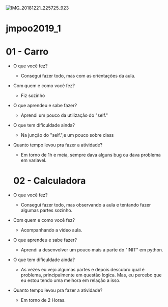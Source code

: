 ![IMG_20181221_225725_923](https://user-images.githubusercontent.com/47991290/55801605-cf482f80-5aac-11e9-934f-59010427f299.jpg)

# jmpoo2019_1
# 01 - Carro
- O que você fez?
  - Consegui fazer todo, mas com as orientações da aula.
- Com quem e como você fez?
  - Fiz sozinho
- O que aprendeu e sabe fazer?
  - Aprendi um pouco da utilização do "self."
- O que tem dificuldade ainda?
  - Na junção do "self.",e um pouco sobre class
- Quanto tempo levou pra fazer a atividade?
  - Em torno de 1h e meia, sempre dava alguns bug ou dava problema em variavel.
  
  # 02 - Calculadora
- O que você fez?
  - Consegui fazer todo, mas observando a aula e tentando fazer algumas partes sozinho.
- Com quem e como você fez?
  - Acompanhando a video aula.
- O que aprendeu e sabe fazer?
  - Aprendi a desenvolver um pouco mais a parte do "INIT" em python.
- O que tem dificuldade ainda?
  - As vezes eu vejo algumas partes e depois descubro qual é problema, principalmente em questão logica. Mas, eu percebo que eu estou tendo uma melhora em relação a isso.
- Quanto tempo levou pra fazer a atividade?
  - Em torno de 2 Horas.
  
